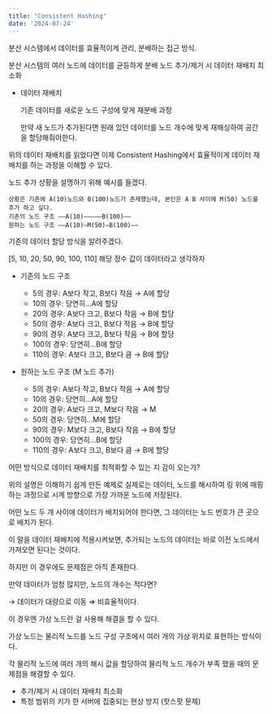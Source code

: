 ```yaml
---
title: "Consistent Hashing"
date: '2024-07-24'
---
```


분산 시스템에서 데이터를 효율적이게 관리, 분배하는 접근 방식.

분산 시스템의 여러 노드에 데이터를 균등하게 분배 노드 추가/제거 시 데이터 재배치 최소화

- 데이터 재배치

  기존 데이터를 새로운 노드 구성에 맞게 재분배 과정

  만약 새 노드가 추가된다면 원래 있던 데이터를 노드 개수에 맞게 재해싱하여 공간을 할당해줘야한다.

위의 데이터 재배치를 읽었다면 이제 Consistent Hashing에서 효율적이게 데이터 재배치를 하는 과정을 이해할 수 있다.

노드 추가 상황을 설명하기 위해 예시를 들겠다.

```
상황은 기존에 A(10)노드와 B(100)노드가 존재했는데, 본인은 A B 사이에 M(50) 노드를 추가 하고 싶다.
기존의 노드 구조 ——A(10)—————B(100)——
원하는 노드 구조 ——A(10)—M(50)—B(100)——
```

기존의 데이터 할당 방식을 알려주겠다.

[5, 10, 20, 50, 90, 100, 110] 해당 정수 값이 데이터라고 생각하자

- 기존의 노드 구조
    - 5의 경우: A보다 작고, B보다 작음 → A에 할당
    - 10의 경우: 당연히…A에 할당
    - 20의 경우: A보다 크고, B보다 작음 → B에 할당
    - 50의 경우: A보다 크고, B보다 작음 → B에 할당
    - 90의 경우: A보다 크고, B보다 작음 → B에 할당
    - 100의 경우: 당연히…B에 할당
    - 110의 경우: A보다 크고, B보다 큼 → B에 할당

- 원하는 노드 구조 (M 노드 추가)
    - 5의 경우: A보다 작고, B보다 작음 → A에 할당
    - 10의 경우: 당연히…A에 할당
    - 20의 경우: A보다 크고, M보다 작음 → M
    - 50의 경우: 당연히…M에 할당
    - 90의 경우: M보다 크고, B보다 작음 → B에 할당
    - 100의 경우: 당연히…B에 할당
    - 110의 경우: A보다 크고, B보다 큼 → B에 할당

어떤 방식으로 데이터 재배치를 최적화할 수 있는 지 감이 오는가?

위의 설명은 이해하기 쉽게 만든 예제로 실제로는 데이터, 노드를 해시하여 링 위에 매핑하는 과정으로 시계 방향으로 가장 가까운 노드에 저장된다.

어떤 노드 두 개 사이에 데이터가 배치되어야 한다면, 그 데이터는 노드 번호가 큰 곳으로 배치가 된다.

이 말을 데이터 재배치에 적용시켜보면, 추가되는 노드의 데이터는 바로 이전 노드에서 가져오면 된다는 것이다.

하지만 이 경우에도 문제점은 아직 존재한다.

만약 데이터가 엄청 많지만, 노드의 개수는 적다면?

→ 데이터가 대량으로 이동 ⇒ 비효율적이다.

이 경우엔 가상 노드란 걸 사용해 해결을 할 수 있다.

가상 노드는 물리적 노드를 노드 구성 구조에서 여러 개의 가상 위치로 표현하는 방식이다.

각 물리적 노드에 여러 개의 해시 값을 할당하여 물리적 노드 개수가 부족 했을 때의 문제점을 해결할 수 있다.

- 추가/제거 시 데이터 재배치 최소화
- 특정 범위의 키가 한 서버에 집중되는 현상 방지 (핫스팟 문제)